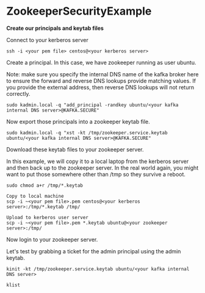 # ZookeeperSecurityExample

**Create our principals and keytab files**

Connect to your kerberos server

```
ssh -i <your pem file> centos@<your kerberos server>
```

Create a principal. In this case, we have zookeeper running as user ubuntu.

Note: make sure you specify the internal DNS name of the kafka broker here to ensure the forward and reverse DNS lookups provide matching values. If you provide the external address, then reverse DNS lookups will not return correctly.

```
sudo kadmin.local -q "add_principal -randkey ubuntu/<your kafka internal DNS server>@KAFKA.SECURE"
```

Now export those principals into a zookeeper keytab file.
```
sudo kadmin.local -q "xst -kt /tmp/zookeeper.service.keytab ubuntu/<your kafka internal DNS server>@KAFKA.SECURE"
```

Download these keytab files to your zookeeper server.

In this example, we will copy it to a local laptop from the kerberos server and then back up to the zookeeper server. In the real world again, you might want to put those somewhere other than /tmp so they survive a reboot.

```
sudo chmod a+r /tmp/*.keytab

Copy to local machine
scp -i ~<your pem file>.pem centos@<your kerberos server>:/tmp/*.keytab /tmp/

Upload to kerberos user server
scp -i ~<your pem file>.pem *.keytab ubuntu@<your zookeeper server>:/tmp/
```

Now login to your zookeeper server.

Let's test by grabbing a ticket for the admin principal using the admin keytab.
```
kinit -kt /tmp/zookeeper.service.keytab ubuntu/<your kafka internal DNS server>

klist
```
